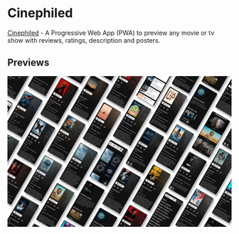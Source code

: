 # Cinephiled

[Cinephiled](https://cinephiled.vercel.app) - A Progressive Web App (PWA) to preview any movie or tv show with reviews, ratings, description and posters.

## Previews

![](/public/Screens_Cinephiledxs.webp)
